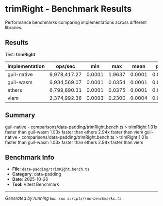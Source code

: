 # trimRight - Benchmark Results

Performance benchmarks comparing implementations across different libraries.

## Results

Test: **trimRight**

| Implementation | ops/sec | min | max | mean | p75 | p99 | p995 | p999 | rme | samples | notes |
|---|---|---|---|---|---|---|---|---|---|---|---|
| guil-native | 6,978,417.27 | 0.0001 | 1.9637 | 0.0001 | 0.0002 | 0.0002 | 0.0003 | 0.0004 | ±0.77% | 3489209 | fastest |
| guil-wasm | 6,934,569.07 | 0.0001 | 0.0354 | 0.0001 | 0.0002 | 0.0002 | 0.0002 | 0.0003 | ±0.05% | 3467285 |  |
| ethers | 6,799,890.31 | 0.0001 | 0.0375 | 0.0001 | 0.0002 | 0.0002 | 0.0003 | 0.0003 | ±0.05% | 3399946 |  |
| viem | 2,374,992.36 | 0.0003 | 0.2300 | 0.0004 | 0.0004 | 0.0005 | 0.0005 | 0.0009 | ±0.23% | 1187497 | slowest |

## Summary

guil-native - comparisons/data-padding/trimRight.bench.ts > trimRight
1.01x faster than guil-wasm
1.03x faster than ethers
2.94x faster than viem
guil-native - comparisons/data-padding/trimRight.bench.ts > trimRight
1.01x faster than guil-wasm
1.03x faster than ethers
2.94x faster than viem

## Benchmark Info

- **File**: `data-padding/trimRight.bench.ts`
- **Category**: data-padding
- **Date**: 2025-10-26
- **Tool**: Vitest Benchmark

---

*Generated by running `bun run scripts/run-benchmarks.ts`*
